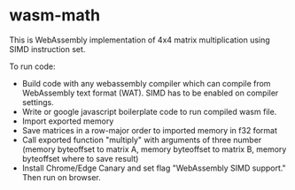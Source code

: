 # wasm-math

This is WebAssembly implementation of 4x4 matrix multiplication using SIMD instruction set.

To run code:
 - Build code with any webassembly compiler which can compile from WebAssembly text format (WAT). SIMD has to be enabled on compiler settings.
 - Write or google javascript boilerplate code to run compiled wasm file.
 - Import exported memory
 - Save matrices in a row-major order to imported memory in f32 format
 - Call exported function "multiply" with arguments of three number (memory byteoffset to matrix A, memory byteoffset to matrix B, memory byteoffset where to save result)
 - Install Chrome/Edge Canary and set flag "WebAssembly SIMD support." Then run on browser.
